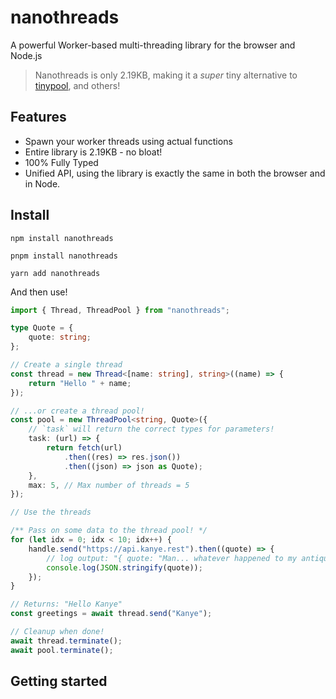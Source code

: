 # nanothreads

A powerful Worker-based multi-threading library for the browser and Node.js

> Nanothreads is only 2.19KB, making it a _super_ tiny alternative to [tinypool](https://github.com/tinylibs/tinypool),
> and others!

## Features

- Spawn your worker threads using actual functions
- Entire library is 2.19KB - no bloat!
- 100% Fully Typed
- Unified API, using the library is exactly the same in both the browser and in Node.

## Install

```
npm install nanothreads

pnpm install nanothreads

yarn add nanothreads
```

And then use!

```ts
import { Thread, ThreadPool } from "nanothreads";

type Quote = {
	quote: string;
};

// Create a single thread
const thread = new Thread<[name: string], string>((name) => {
	return "Hello " + name;
});

// ...or create a thread pool!
const pool = new ThreadPool<string, Quote>({
	// `task` will return the correct types for parameters!
	task: (url) => {
		return fetch(url)
			.then((res) => res.json())
			.then((json) => json as Quote);
	},
	max: 5, // Max number of threads = 5
});

// Use the threads

/** Pass on some data to the thread pool! */
for (let idx = 0; idx < 10; idx++) {
	handle.send("https://api.kanye.rest").then((quote) => {
		// log output: "{ quote: "Man... whatever happened to my antique fish tank?" };"
		console.log(JSON.stringify(quote));
	});
}

// Returns: "Hello Kanye"
const greetings = await thread.send("Kanye");

// Cleanup when done!
await thread.terminate();
await pool.terminate();
```

## Getting started
